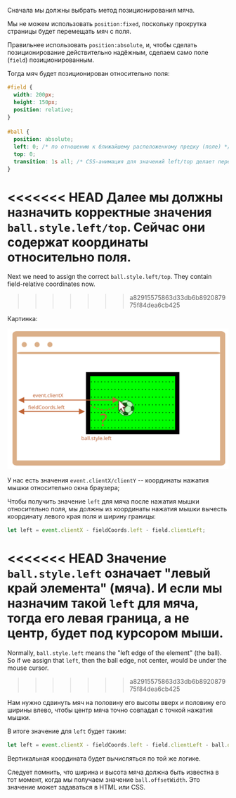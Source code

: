 
Сначала мы должны выбрать метод позиционирования мяча.

Мы не можем использовать `position:fixed`, поскольку прокрутка страницы будет перемещать мяч с поля.

Правильнее использовать `position:absolute`, и, чтобы сделать позиционирование действительно надёжным, сделаем само поле (`field`) позиционированным.

Тогда мяч будет позиционирован относительно поля:

```css
#field {
  width: 200px;
  height: 150px;
  position: relative;
}

#ball {
  position: absolute;
  left: 0; /* по отношению к ближайшему расположенному предку (поле) */
  top: 0;
  transition: 1s all; /* CSS-анимация для значений left/top делает передвижение мяча плавным */
}
```

<<<<<<< HEAD
Далее мы должны назначить корректные значения `ball.style.left/top`. Сейчас они содержат координаты относительно поля.
=======
Next we need to assign the correct `ball.style.left/top`. They contain field-relative coordinates now.
>>>>>>> a82915575863d33db6b892087975f84dea6cb425

Картинка:

![](move-ball-coords.svg)

У нас есть значения `event.clientX/clientY` -- координаты нажатия мышки относительно окна браузера;

Чтобы получить значение `left` для мяча после нажатия мышки относительно поля, мы должны из координаты нажатия мышки вычесть координату левого края поля и ширину границы:

```js
let left = event.clientX - fieldCoords.left - field.clientLeft;
```

<<<<<<< HEAD
Значение `ball.style.left` означает "левый край элемента" (мяча). И если мы назначим такой `left` для мяча, тогда его левая граница, а не центр, будет под курсором мыши.
=======
Normally, `ball.style.left` means the "left edge of the element" (the ball). So if we assign that `left`, then the ball edge, not center, would be under the mouse cursor.
>>>>>>> a82915575863d33db6b892087975f84dea6cb425

Нам нужно сдвинуть мяч на половину его высоты вверх и половину его ширины влево, чтобы центр мяча точно совпадал с точкой нажатия мышки.

В итоге значение для `left` будет таким:

```js
let left = event.clientX - fieldCoords.left - field.clientLeft - ball.offsetWidth/2;
```

Вертикальная координата будет вычисляться по той же логике.

Следует помнить, что ширина и высота мяча должна быть известна в тот момент, когда мы получаем значение `ball.offsetWidth`. Это значение может задаваться в HTML или CSS.
